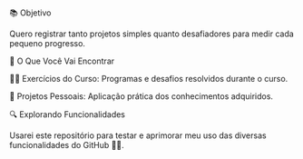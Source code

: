 
📚 Objetivo

Quero registrar tanto projetos simples quanto desafiadores para medir cada pequeno progresso.

📝 O Que Você Vai Encontrar

👨‍💻 Exercícios do Curso: Programas e desafios resolvidos durante o curso. 

📂 Projetos Pessoais: Aplicação prática dos conhecimentos adquiridos.


🔍 Explorando Funcionalidades

Usarei este repositório para testar e aprimorar meu uso das diversas funcionalidades do GitHub 👩‍💻.

